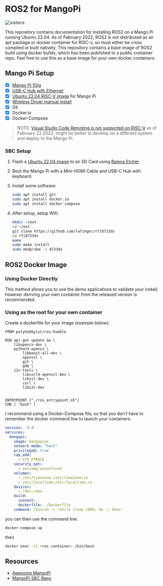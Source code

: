 # ROS2 for MangoPi
![visitors](https://visitor-badge.glitch.me/badge?page_id=polyhobbyist.mangopi&left_color=green&right_color=blue)

This repository contains documentation for installing ROS2 on a Mango Pi running Ubuntu 22.04. As of February 2022, ROS2 is not distributed as an apt package or docker container for RISC-v, so must either be cross compiled or built natively. This repository contains a base image of ROS2 build using docker buildx, which has been published to a public container repo. Feel free to use this as a base image for your own docker containers.

## Mango Pi Setup
  - [X] [Mango Pi 1Gig](https://a.co/d/0uBYHdL)
  - [X] [USB-C Hub with Ethernet](https://a.co/d/07bm0wg)
  - [X] [Ubuntu 22.04 RISC-V image](https://cdimage.ubuntu.com/releases/22.10/release/ubuntu-22.10-preinstalled-server-riscv64+licheerv.img.xz) for Mango Pi
  - [X] [Wireless Driver manual install](https://github.com/lwfinger/rtl8723ds)
  - [X] Git
  - [X] Docker.io
  - [X] Docker-Compose

> NOTE: [Visual Studio Code Remoting is not supported on RISC-V](https://github.com/microsoft/vscode-remote-release/issues/4802) as of February 22 2022; might be better to develop on a different system and deploy to the Mango Pi.

### SBC Setup
 1. Flash a [Ubuntu 22.04 image](https://cdimage.ubuntu.com/releases/22.10/release/ubuntu-22.10-preinstalled-server-riscv64+licheerv.img.xz) to an SD Card using [Balena Etcher](https://www.balena.io/etcher)
 1. Boot the Mango Pi with a Mini-HDMI Cable and USB-C Hub with keyboard.
 1. Install some software:
    ``` bash
    sudo apt install git
    sudo apt install docker.io
    sudo apt install docker-compose
    ```

 1. After setup, setup Wifi:

    ```bash 
    mkdir ~/ext
    cd ~/ext
    git clone https://github.com/lwfinger/rtl8723ds
    cd rtl8723ds
    make
    sudo make install
    sudo modprobe -v 8723ds 
    ```


## ROS2 Docker Image
### Using Docker Directly
This method allows you to use the demo applications to validate your install; however deriving your own container from the released version is recommended.



### Using as the root for your own container

Create a dockerfile for your image (example below):

``` docker
FROM polyhobbyist/ros:humble

RUN apt-get update && \
	libopencv-dev \
	python3-opencv \
        libboost-all-dev \
        openssl \
        git \
        gdb \
	i2c-tools \
        libcurl4-openssl-dev \
        libssl-dev \
        curl \
        libi2c-dev


ENTRYPOINT ["./ros_entrypoint.sh"]
CMD [ "bash" ]
```

I recommend using a Docker-Compose file, so that you don't have to remember the docker command line to launch your containers.

``` yaml
version: '3.4'
services:
  mangopi:
    image: mangopiws
    network_mode: "host"
    privileged: true
    cap_add:
      - SYS_PTRACE
    security_opt:
      - seccomp:unconfined   
    volumes:
      - /etc/timezone:/etc/timezone:ro
      - /etc/localtime:/etc/localtime:ro
    devices:
      - /dev:/dev
    build:
      context: .
      dockerfile: ./Dockerfile
    command: /bin/sh -c "while sleep 1000; do :; done"
```

you can then use the command line:

``` bash
docker-compose up 
```
then

``` bash
docker exec -ti <ros container> /bin/bash
```



## Resources
- [Awesome MangoPi](https://github.com/boosterl/awesome-mango-pi-mq-pro)
- [MangoPi SBC Repo](https://github.com/mangopi-sbc)


